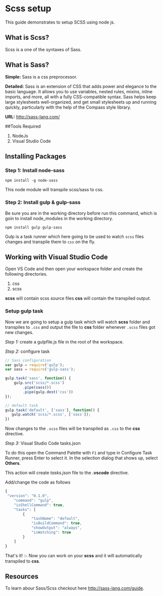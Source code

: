 # Scss setup 
This guide demonstrates to setup SCSS using node js.

## What is Scss?
Scss is a one of the syntaxes of Sass.

## What is Sass?
__Simple:__ Sass is a css preprocessor.

__Detailed:__
Sass is an extension of CSS that adds power and elegance to the basic language. It allows you to use variables, nested rules, mixins, inline imports, and more, all with a fully CSS-compatible syntax. Sass helps keep large stylesheets well-organized, and get small stylesheets up and running quickly, particularly with the help of the Compass style library.

__URL:__
http://sass-lang.com/

##Tools Required
1. NodeJs
2. Visual Studio Code

## Installing Packages
### Step 1: Install node-sass
```
npm install -g node-sass 
```
This node module will transpile scss/sass to css.
### Step 2: Install gulp & gulp-sass
Be sure you are in the working directory before run this command, which is goin to install node_modules in the working directory.
```
npm install gulp gulp-sass 
```
Gulp is a task runner which here going to be used to watch ```scss``` files changes and transpile them to ```css``` on the fly.
## Working with Visual Studio Code
Open VS Code and then open your workspace folder and create the following directories.

1. css
2. scss

**scss** will contain scss source files **css** will contain the transpiled output.
### Setup gulp task
Now we are going to setup a gulp task which will watch **scss** folder and transpiles to ```.css``` and output the file to **css** folder whenever ```.scss``` files got new changes.

_Step 1:_ create a gulpfile.js file in the root of the workspace.

_Step 2:_ configure task

```javascript
// Sass configuration
var gulp = require('gulp');
var sass = require('gulp-sass');

gulp.task('sass', function() {
    gulp.src('scss/*.scss')
        .pipe(sass())
        .pipe(gulp.dest('css'))
});

// default task
gulp.task('default', ['sass'], function() {
   gulp.watch('scss/*.scss', ['sass']);
})
```
Now changes to the ```.scss``` files will be transpiled as ```.css``` to the **css** directive.

_Step 3:_ Visual Studio Code tasks.json

To do this open the Command Palette with ```F1``` and type in Configure Task Runner, press Enter to select it. In the selection dialog that shows up, select **Others**.

This action will create _tasks.json_ file to the **.vscode** directive.

Add/change the code as follows

```javascript
{
 "version": "0.1.0",
    "command": "gulp",
    "isShellCommand": true,
    "tasks": [
        {
            "taskName": "default",
            "isBuildCommand": true,
            "showOutput": "always",
            "isWatching": true
        }
    ]
}
```
That's it! :boom: Now you can work on your **scss** and it will automatically transpiled to **css**.

## Resources
To learn abour Sass/Scss checkout here http://sass-lang.com/guide.  
